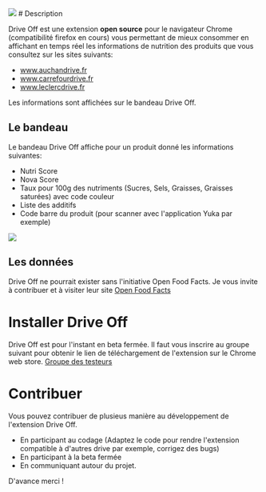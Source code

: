 ﻿<img src="/DriveOff/img/icon.png"/>
# Description

Drive Off est une extension **open source** pour le navigateur Chrome (compatibilité firefox en cours) vous permettant de mieux consommer en affichant 
en temps réel les informations de nutrition des produits que vous consultez sur les sites suivants:
* www.auchandrive.fr
* www.carrefourdrive.fr
* www.leclercdrive.fr

Les informations sont affichées sur le bandeau Drive Off.

## Le bandeau

Le bandeau Drive Off affiche pour un produit donné les informations suivantes:
* Nutri Score
* Nova Score
* Taux pour 100g des nutriments (Sucres, Sels, Graisses, Graisses saturées) avec code couleur
* Liste des additifs
* Code barre du produit (pour scanner avec l'application Yuka par exemple)

<img src="/DriveOff/img/bandeau.png"/>

## Les donn&eacute;es

Drive Off ne pourrait exister sans l'initiative Open Food Facts. Je vous invite à contribuer et à visiter leur site [Open Food Facts](http://www.openfoodfacts.org) 

# Installer Drive Off

Drive Off est pour l'instant en beta fermée. Il faut vous inscrire au groupe suivant pour obtenir le lien de téléchargement de l'extension sur le Chrome web store. [Groupe des testeurs](https://groups.google.com/forum/#!forum/driveoff_extension)

# Contribuer

Vous pouvez contribuer de plusieus manière au développement de l'extension Drive Off.
* En participant au codage (Adaptez le code pour rendre l'extension compatible à d'autres drive par exemple, corrigez des bugs)
* En participant à la beta fermée
* En communiquant autour du projet.

D'avance merci !

